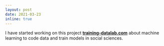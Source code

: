 ```yaml
---
layout: post
date: 2021-03-23
inline: true
---
```


I have started working on this project <a href="https://training-datalab.com/" target="_blank"><strong>training-datalab.com</strong></a> about machine learning to code data and train models in social sciences.

